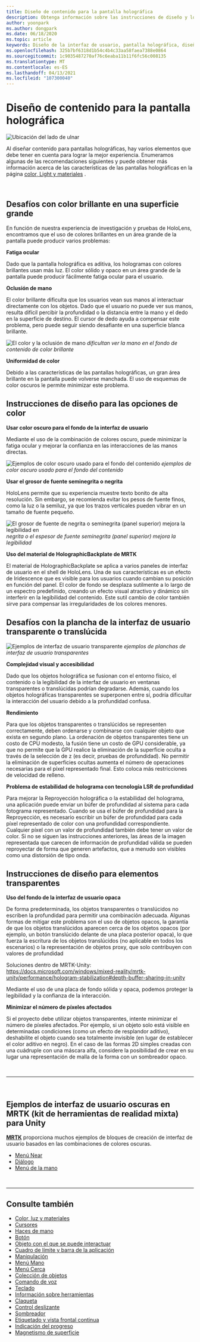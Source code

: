 ```yaml
---
title: Diseño de contenido para la pantalla holográfica
description: Obtenga información sobre las instrucciones de diseño y los procedimientos recomendados para la visualización de Holographic en dispositivos HoloLens.
author: yoonpark
ms.author: dongpark
ms.date: 06/18/2020
ms.topic: article
keywords: Diseño de la interfaz de usuario, pantalla holográfica, diseño de contenido, tema oscuro, tema claro, auriculares de realidad mixta, auriculares de realidad mixta de Windows, auriculares de realidad virtual, HoloLens, MRTK, kit de herramientas de realidad mixta, diseño, píxeles
ms.openlocfilehash: 325b7bf6318d1b54c4b4c33aa58faea7388e0864
ms.sourcegitcommit: 1c9035487270af76c6eaba11b11f6fc56c008135
ms.translationtype: MT
ms.contentlocale: es-ES
ms.lasthandoff: 04/13/2021
ms.locfileid: "107300040"
---
```

# <a name="designing-content-for-holographic-display"></a>Diseño de contenido para la pantalla holográfica

![Ubicación del lado de ulnar](images/UX_Hero_DarkTheme.jpg)

Al diseñar contenido para pantallas holográficas, hay varios elementos que debe tener en cuenta para lograr la mejor experiencia. Enumeramos algunas de las recomendaciones siguientes y puede obtener más información acerca de las características de las pantallas holográficas en la página [color, Light y materiales](color-light-and-materials.md) .

<br>

## <a name="challenges-with-bright-color-on-a-large-surface"></a>Desafíos con color brillante en una superficie grande 

En función de nuestra experiencia de investigación y pruebas de HoloLens, encontramos que el uso de colores brillantes en un área grande de la pantalla puede producir varios problemas: 

**Fatiga ocular** 

Dado que la pantalla holográfica es aditiva, los hologramas con colores brillantes usan más luz. El color sólido y opaco en un área grande de la pantalla puede producir fácilmente fatiga ocular para el usuario. 

**Oclusión de mano** 

El color brillante dificulta que los usuarios vean sus manos al interactuar directamente con los objetos. Dado que el usuario no puede ver sus manos, resulta difícil percibir la profundidad o la distancia entre la mano y el dedo en la superficie de destino. El cursor de dedo ayuda a compensar este problema, pero puede seguir siendo desafiante en una superficie blanca brillante. 

![El color y la oclusión de mano ](images/color_handocclusion.jpg)
 *dificultan ver la mano en el fondo de contenido de color brillante*

**Uniformidad de color**

Debido a las características de las pantallas holográficas, un gran área brillante en la pantalla puede volverse manchada. El uso de esquemas de color oscuros le permite minimizar este problema. 

## <a name="design-guidelines-for-color-choices"></a>Instrucciones de diseño para las opciones de color

**Usar color oscuro para el fondo de la interfaz de usuario**

Mediante el uso de la combinación de colores oscuro, puede minimizar la fatiga ocular y mejorar la confianza en las interacciones de las manos directas. 

![Ejemplos de color oscuro usado para el fondo del contenido ](images/color_dark_examples.jpg)
 *ejemplos de color oscuro usado para el fondo del contenido*

**Usar el grosor de fuente seminegrita o negrita**

HoloLens permite que su experiencia muestre texto bonito de alta resolución. Sin embargo, se recomienda evitar los pesos de fuente finos, como la luz o la semiluz, ya que los trazos verticales pueden vibrar en un tamaño de fuente pequeño. 

![El grosor de fuente de negrita o seminegrita (panel superior) mejora la legibilidad en ](images/color_font_examples.jpg)
 *negrita o el espesor de fuente seminegrita (panel superior) mejora la legibilidad*

**Uso del material de HolographicBackplate de MRTK**

El material de HolographicBackplate se aplica a varios paneles de interfaz de usuario en el shell de HoloLens. Una de sus características es un efecto de Iridescence que es visible para los usuarios cuando cambian su posición en función del panel. El color de fondo se desplaza sutilmente a lo largo de un espectro predefinido, creando un efecto visual atractivo y dinámico sin interferir en la legibilidad del contenido. Este sutil cambio de color también sirve para compensar las irregularidades de los colores menores. 


## <a name="challenges-with-transparent-or-translucent-ui-backplate"></a>Desafíos con la plancha de la interfaz de usuario transparente o translúcida 

![Ejemplos de interfaz de usuario transparente ](images/color_transparent_examples.jpg)
 *ejemplos de planchas de interfaz de usuario transparentes*

**Complejidad visual y accesibilidad**

Dado que los objetos holográfica se fusionan con el entorno físico, el contenido o la legibilidad de la interfaz de usuario en ventanas transparentes o translúcidas podrían degradarse. Además, cuando los objetos holográficas transparentes se superponen entre sí, podría dificultar la interacción del usuario debido a la profundidad confusa.

**Rendimiento**

Para que los objetos transparentes o translúcidos se representen correctamente, deben ordenarse y combinarse con cualquier objeto que exista en segundo plano. La ordenación de objetos transparentes tiene un costo de CPU modesto, la fusión tiene un costo de GPU considerable, ya que no permite que la GPU realice la eliminación de la superficie oculta a través de la selección de z (es decir, pruebas de profundidad). No permitir la eliminación de superficies ocultas aumenta el número de operaciones necesarias para el píxel representado final. Esto coloca más restricciones de velocidad de relleno.

**Problema de estabilidad de holograma con tecnología LSR de profundidad**

Para mejorar la Reproyección holográfica o la estabilidad del holograma, una aplicación puede enviar un búfer de profundidad al sistema para cada fotograma representado. Cuando se usa el búfer de profundidad para la Reproyección, es necesario escribir un búfer de profundidad para cada píxel representado de color con una profundidad correspondiente. Cualquier píxel con un valor de profundidad también debe tener un valor de color. Si no se siguen las instrucciones anteriores, las áreas de la imagen representada que carecen de información de profundidad válida se pueden reproyectar de forma que generen artefactos, que a menudo son visibles como una distorsión de tipo onda.


## <a name="design-guidelines-for-transparent-elements"></a>Instrucciones de diseño para elementos transparentes

**Uso del fondo de la interfaz de usuario opaca**

De forma predeterminada, los objetos transparentes o translúcidos no escriben la profundidad para permitir una combinación adecuada. Algunas formas de mitigar este problema son el uso de objetos opacos, la garantía de que los objetos translúcidos aparecen cerca de los objetos opacos (por ejemplo, un botón translúcido delante de una placa posterior opaca), lo que fuerza la escritura de los objetos translúcidos (no aplicable en todos los escenarios) o la representación de objetos proxy, que solo contribuyen con valores de profundidad

Soluciones dentro de MRTK-Unity: https://docs.microsoft.com/windows/mixed-reality/mrtk-unity/performance/hologram-stabilization#depth-buffer-sharing-in-unity  

Mediante el uso de una placa de fondo sólida y opaca, podemos proteger la legibilidad y la confianza de la interacción.

**Minimizar el número de píxeles afectados**

Si el proyecto debe utilizar objetos transparentes, intente minimizar el número de píxeles afectados. Por ejemplo, si un objeto solo está visible en determinadas condiciones (como un efecto de resplandor aditivo), deshabilite el objeto cuando sea totalmente invisible (en lugar de establecer el color aditivo en negro). En el caso de las formas 2D simples creadas con una cuádruple con una máscara alfa, considere la posibilidad de crear en su lugar una representación de malla de la forma con un sombreador opaco. 

<br/>

---

<br/>

## <a name="dark-ui-examples-in-mrtk-mixed-reality-toolkit-for-unity"></a>Ejemplos de interfaz de usuario oscuras en MRTK (kit de herramientas de realidad mixta) para Unity

**[MRTK](https://github.com/Microsoft/MixedRealityToolkit-Unity)** proporciona muchos ejemplos de bloques de creación de interfaz de usuario basados en las combinaciones de colores oscuras.

* [Menú Near](https://docs.microsoft.com/windows/mixed-reality/mrtk-unity/features/ux-building-blocks/near-menu)
* [Diálogo](https://docs.microsoft.com/windows/mixed-reality/mrtk-unity/features/ux-building-blocks/dialog)
* [Menú de la mano](https://docs.microsoft.com/windows/mixed-reality/mrtk-unity/features/ux-building-blocks/hand-menu)

<br>

---

## <a name="see-also"></a>Consulte también

* [Color, luz y materiales](color-light-and-materials.md)
* [Cursores](cursors.md)
* [Haces de mano](point-and-commit.md)
* [Botón](button.md)
* [Objeto con el que se puede interactuar](interactable-object.md)
* [Cuadro de límite y barra de la aplicación](app-bar-and-bounding-box.md)
* [Manipulación](direct-manipulation.md)
* [Menú Mano](hand-menu.md)
* [Menú Cerca](near-menu.md)
* [Colección de objetos](object-collection.md)
* [Comando de voz](voice-input.md)
* [Teclado](keyboard.md)
* [Información sobre herramientas](tooltip.md)
* [Claqueta](slate.md)
* [Control deslizante](slider.md)
* [Sombreador](shader.md)
* [Etiquetado y vista frontal continua](billboarding-and-tag-along.md)
* [Indicación del progreso](progress.md)
* [Magnetismo de superficie](surface-magnetism.md)
